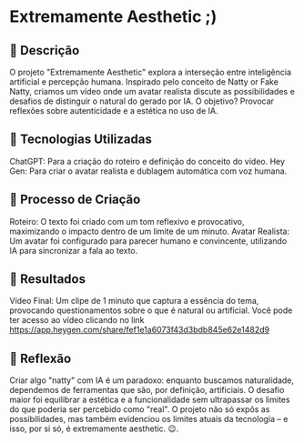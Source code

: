 # Extremamente Aesthetic ;)

## 📒 Descrição
O projeto "Extremamente Aesthetic" explora a interseção entre inteligência artificial e percepção humana. Inspirado pelo conceito de Natty or Fake Natty, criamos um vídeo onde um avatar realista discute as possibilidades e desafios de distinguir o natural do gerado por IA. O objetivo? Provocar reflexões sobre autenticidade e a estética no uso de IA.

## 🤖 Tecnologias Utilizadas
ChatGPT: Para a criação do roteiro e definição do conceito do vídeo.
Hey Gen: Para criar o avatar realista e dublagem automática com voz humana.

## 🧐 Processo de Criação
Roteiro: O texto foi criado com um tom reflexivo e provocativo, maximizando o impacto dentro de um limite de um minuto.
Avatar Realista: Um avatar foi configurado para parecer humano e convincente, utilizando IA para sincronizar a fala ao texto.

## 🚀 Resultados
Vídeo Final: Um clipe de 1 minuto que captura a essência do tema, provocando questionamentos sobre o que é natural ou artificial.
Você pode ter acesso ao vídeo clicando no link https://app.heygen.com/share/fef1e1a6073f43d3bdb845e62e1482d9

## 💭 Reflexão 
Criar algo "natty" com IA é um paradoxo: enquanto buscamos naturalidade, dependemos de ferramentas que são, por definição, artificiais. O desafio maior foi equilibrar a estética e a funcionalidade sem ultrapassar os limites do que poderia ser percebido como "real". O projeto não só expôs as possibilidades, mas também evidenciou os limites atuais da tecnologia – e isso, por si só, é extremamente aesthetic. 😉.
